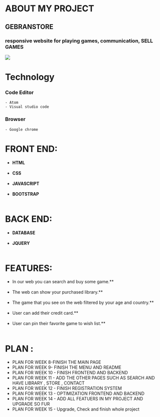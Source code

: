 # ABOUT MY PROJECT
## GEBRANSTORE

 
 ### responsive website for playing games, communication, SELL GAMES 
  <img src="https://images.launchbox-app.com/9670ad95-016c-42a2-af83-6e679a890ba2.png">
 
# Technology
 ### Code Editor
    
    - Atom
    - Visual studio code
    
 ### Browser
    - Google chrome
 

#  FRONT END:
  - **HTML**<br></br>
  - **CSS**<br></br>
  - **JAVASCRIPT**<br></br>
  - **BOOTSTRAP**<br></br>

#  BACK END:
  - **DATABASE**<br></br>
  - **JQUERY**<br></br>


 # FEATURES:
  - In our web you can search and buy some game.**<br></br>
  - The web can show your purchased library.**<br></br>
  - The game that you see on the web filtered by your age and country.**<br></br>
  - User can add their credit card.**<br></br>
  - User can pin their favorite game to wish list.**<br></br>

# PLAN :
 - PLAN FOR WEEK 8-FINISH THE MAIN PAGE
 - PLAN FOR WEEK 9- FINISH THE MENU AND README
 - PLAN FOR WEEK 10 - FINISH FRONTEND AND BACKEND
 - PLAN FOR WEEK 11 - ADD THE OTHER PAGES SUCH AS SEARCH AND HAVE LIBRARY , STORE , CONTACT
 - PLAN FOR WEEK 12 - FINISH REGISTRATION SYSTEM
 - PLAN FOR WEEK 13 - OPTIMIZATION FRONTEND AND BACKEND
 - PLAN FOR WEEK 14 - ADD ALL FEATUERS IN MY PROJECT AND UPGRADE SO FUR
 - PLAN FOR WEEK 15 - Upgrade, Check and finish whole project
